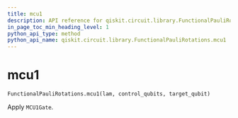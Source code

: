 ```yaml
---
title: mcu1
description: API reference for qiskit.circuit.library.FunctionalPauliRotations.mcu1
in_page_toc_min_heading_level: 1
python_api_type: method
python_api_name: qiskit.circuit.library.FunctionalPauliRotations.mcu1
---
```


# mcu1

<span id="qiskit.circuit.library.FunctionalPauliRotations.mcu1" />

`FunctionalPauliRotations.mcu1(lam, control_qubits, target_qubit)`

Apply `MCU1Gate`.

